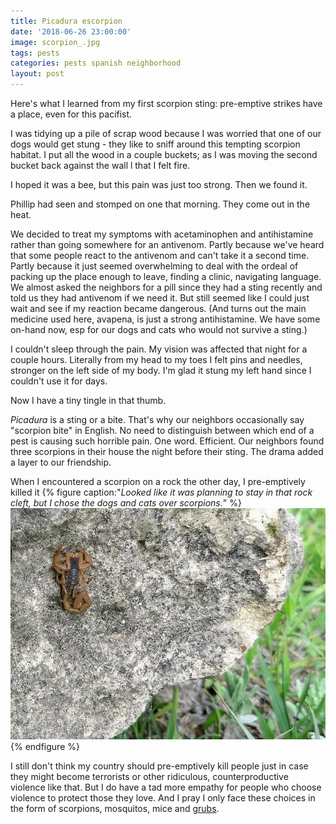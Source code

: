 ```yaml
---
title: Picadura escorpion
date: '2018-06-26 23:00:00'
image: scorpion_.jpg
tags: pests
categories: pests spanish neighborhood
layout: post
---
```


Here's what I learned from my first scorpion sting: pre-emptive strikes have a place, even for this pacifist. 

I was tidying up a pile of scrap wood because I was worried that one of our dogs would get stung - they like to sniff around this tempting scorpion habitat. I put all the wood in a couple buckets; as I was moving the second bucket back against the wall l that I felt fire.

I hoped it was a bee, but this pain was just too strong. Then we found it.

Phillip had seen and stomped on one that morning. They come out in the heat.

We decided to treat my symptoms with acetaminophen and antihistamine rather than going somewhere for an antivenom. Partly because we've heard that some people react to the antivenom and can't take it a second time. Partly because it just seemed overwhelming to deal with the ordeal of packing up the place enough to leave, finding a clinic, navigating language. We almost asked the neighbors for a pill since they had a sting recently and told us they had antivenom if we need it. But still seemed like I could just wait and see if my reaction became dangerous. (And turns out the main medicine used here, avapena, is just a strong antihistamine. We have some on-hand now, esp for our dogs and cats who would not survive a sting.)

I couldn't sleep through the pain. My vision was affected that night for a couple hours. Literally from my head to my toes I felt pins and needles, stronger on the left side of my body. I'm glad it stung my left hand since I couldn't use it for days.

Now I have a tiny tingle in that thumb.

*Picadura* is a sting or a bite. That's why our neighbors occasionally say "scorpion bite" in English. No need to distinguish between which end of a pest is causing such horrible pain. One word. Efficient. Our neighbors found three scorpions in their house the night before their sting. The drama added a layer to our friendship.

When I encountered a scorpion on a rock the other day, I pre-emptively killed it
{% figure caption:"*Looked like it was planning to stay in that rock cleft, but I chose the dogs and cats over scorpions.*" %}[![](
/images/scorpion_2_.jpg)](/images/scorpion_2.jpg)
{% endfigure %}

I still don't think my country should pre-emptively kill people just in case they might become terrorists or other ridiculous, counterproductive violence like that. But I do have a tad more empathy for people who choose violence to protect those they love. And I pray I only face these choices in the form of scorpions, mosquitos, mice and [grubs](https://reverdecer.annalisagross.com/2018/06/24/gallinas-aqui/).
